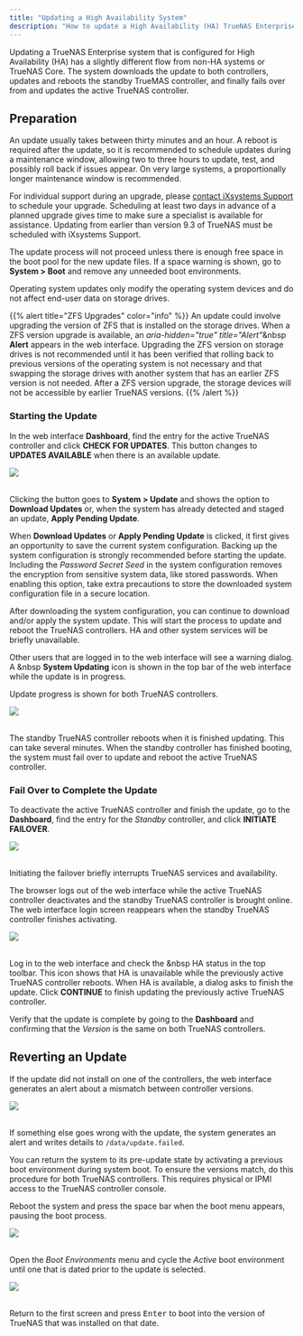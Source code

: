 ```yaml
---
title: "Updating a High Availability System"
description: "How to update a High Availability (HA) TrueNAS Enterprise system"
---
```


Updating a TrueNAS Enterprise system that is configured for High Availability (HA) has a slightly different flow from non-HA systems or TrueNAS Core.
The system downloads the update to both controllers, updates and reboots the standby TrueMAS controller, and finally fails over from and updates the active TrueNAS controller.

## Preparation

An update usually takes between thirty minutes and an hour.
A reboot is required after the update, so it is recommended to schedule updates during a maintenance window, allowing two to three hours to update, test, and possibly roll back if issues appear.
On very large systems, a proportionally longer maintenance window is recommended.

For individual support during an upgrade, please [contact iXsystems Support](/hub/tasks/troubleshooting/enterprise-support/#contacting-ixsystems-support) to schedule your upgrade.
Scheduling at least two days in advance of a planned upgrade gives time to make sure a specialist is available for assistance.
Updating from earlier than version 9.3 of TrueNAS must be scheduled with iXsystems Support.

The update process will not proceed unless there is enough free space in the boot pool for the new update files.
If a space warning is shown, go to **System > Boot** and remove any unneeded boot environments.

Operating system updates only modify the operating system devices and do not affect end-user data on storage drives.

{{% alert title="ZFS Upgrades" color="info" %}}
An update could involve upgrading the version of ZFS that is installed on the storage drives.
When a ZFS version upgrade is available, an <i class="fas fa-bell"> aria-hidden="true" title="Alert"</i>&nbsp **Alert** appears in the web interface.
Upgrading the ZFS version on storage drives is not recommended until it has been verified that rolling back to previous versions of the operating system is not necessary and that swapping the storage drives with another system that has an earlier ZFS version is not needed.
After a ZFS version upgrade, the storage devices will not be accessible by earlier TrueNAS versions.
{{% /alert %}}

### Starting the Update

In the web interface **Dashboard**, find the entry for the active TrueNAS controller and click **CHECK FOR UPDATES**.
This button changes to **UPDATES AVAILABLE** when there is an available update.

<img src="/images/enterprise-dashboard-example.png">
<br><br>

Clicking the button goes to **System > Update** and shows the option to **Download Updates** or, when the system has already detected and staged an update, **Apply Pending Update**.

When **Download Updates** or **Apply Pending Update** is clicked, it first gives an opportunity to save the current system configuration.
Backing up the system configuration is strongly recommended before starting the update.
Including the *Password Secret Seed* in the system configuration removes the encryption from sensitive system data, like stored passwords.
When enabling this option, take extra precautions to store the downloaded system configuration file in a secure location.

After downloading the system configuration, you can continue to download and/or apply the system update.
This will start the process to update and reboot the TrueNAS controllers.
HA and other system services will be briefly unavailable.

Other users that are logged in to the web interface will see a warning dialog.
A <i class="fas fa-arrow-alt-square-down" aria-hidden="true" title="Down Arrow"></i>&nbsp **System Updating** icon is shown in the top bar of the web interface while the update is in progress.

Update progress is shown for both TrueNAS controllers.

<img src="/images/ha-update-progress.png">
<br><br>

The standby TrueNAS controller reboots when it is finished updating.
This can take several minutes.
When the standby controller has finished booting, the system must fail over to update and reboot the active TrueNAS controller.

### Fail Over to Complete the Update

To deactivate the active TrueNAS controller and finish the update, go to the **Dashboard**, find the entry for the *Standby* controller, and click **INITIATE FAILOVER**.

<img src="/images/dashboard-initiate-failover.png">
<br><br>

Initiating the failover briefly interrupts TrueNAS services and availability.

The browser logs out of the web interface while the active TrueNAS controller deactivates and the standby TrueNAS controller is brought online.
The web interface login screen reappears when the standby TrueNAS controller finishes activating.

<img src="/images/failover-login.png">
<br><br>

Log in to the web interface and check the <i class="fas fa-cloud" aria-hidden="true" title="Cloud"></i>&nbsp HA status in the top toolbar.
This icon shows that HA is unavailable while the previously active TrueNAS controller reboots.
When HA is available, a dialog asks to finish the update.
Click **CONTINUE** to finish updating the previously active TrueNAS controller.

Verify that the update is complete by going to the **Dashboard** and confirming that the *Version* is the same on both TrueNAS controllers.

## Reverting an Update

If the update did not install on one of the controllers, the web interface generates an alert about a mismatch between controller versions.

<img src="/images/ha-controller-version-mismatch.png">
<br><br>

If something else goes wrong with the update, the system generates an alert and writes details to `/data/update.failed`.

You can return the system to its pre-update state by activating a previous boot environment during system boot.
To ensure the versions match, do this procedure for both TrueNAS controllers.
This requires physical or IPMI access to the TrueNAS controller console.

Reboot the system and press the space bar when the boot menu appears, pausing the boot process.

<img src="/images/truenas-boot-menu.png">
<br><br>

Open the *Boot Environments* menu and cycle the *Active* boot environment until one that is dated prior to the update is selected.

<img src="/images/truenas-boot-menu-select-boot-environment.png">
<br><br>

Return to the first screen and press <kbd>Enter</kbd> to boot into the version of TrueNAS that was installed on that date.
